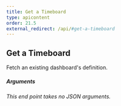 ```yaml
---
title: Get a Timeboard
type: apicontent
order: 21.5
external_redirect: /api/#get-a-timeboard
---
```


## Get a Timeboard
Fetch an existing dashboard's definition.

##### Arguments
*This end point takes no JSON arguments.*

